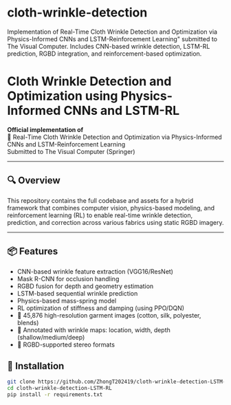 # cloth-wrinkle-detection
Implementation of Real-Time Cloth Wrinkle Detection and Optimization via Physics-Informed CNNs and LSTM-Reinforcement Learning" submitted to The Visual Computer. Includes CNN-based wrinkle detection, LSTM-RL prediction, RGBD integration, and reinforcement-based optimization.

# Cloth Wrinkle Detection and Optimization using Physics-Informed CNNs and LSTM-RL

**Official implementation of**  
📄 Real-Time Cloth Wrinkle Detection and Optimization via Physics-Informed CNNs and LSTM-Reinforcement Learning  
Submitted to The Visual Computer (Springer)

---

## 🔍 Overview

This repository contains the full codebase and assets for a hybrid framework that combines computer vision, physics-based modeling, and reinforcement learning (RL) to enable real-time wrinkle detection, prediction, and correction across various fabrics using static RGBD imagery.

---

## 📦 Features

- CNN-based wrinkle feature extraction (VGG16/ResNet)
- Mask R-CNN for occlusion handling
- RGBD fusion for depth and geometry estimation
- LSTM-based sequential wrinkle prediction
- Physics-based mass-spring model
- RL optimization of stiffness and damping (using PPO/DQN)
- 📸 45,876 high-resolution garment images (cotton, silk, polyester, blends)
- 🧩 Annotated with wrinkle maps: location, width, depth (shallow/medium/deep)
- 🤖 RGBD-supported stereo formats
  
## 🔧 Installation

```bash
git clone https://github.com/ZhongT202419/cloth-wrinkle-detection-LSTM-RL.git
cd cloth-wrinkle-detection-LSTM-RL
pip install -r requirements.txt


